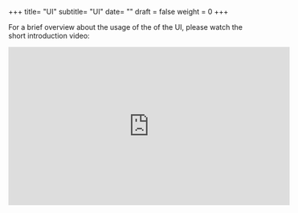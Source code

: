 +++
title= "UI" 
subtitle= "UI"
date= ""
draft = false
weight = 0
+++

For a brief overview about the usage of the of the UI, please watch the short introduction video:
<iframe width="560" height="315" src="https://www.youtube.com/embed/OCMuWIogvBY" title="YouTube video player" frameborder="0" allow="accelerometer; autoplay; clipboard-write; encrypted-media; gyroscope; picture-in-picture" allowfullscreen></iframe>